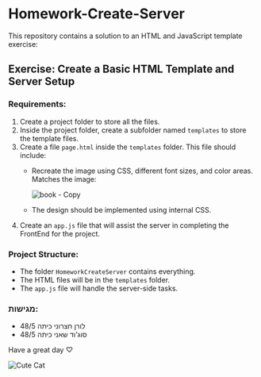 # Homework-Create-Server

This repository contains a solution to an HTML and JavaScript template exercise:

## Exercise: Create a Basic HTML Template and Server Setup

### Requirements:
1. Create a project folder to store all the files.
2. Inside the project folder, create a subfolder named `templates` to store the template files.
3. Create a file `page.html` inside the `templates` folder. This file should include:
   - Recreate the image using CSS, different font sizes, and color areas. Matches the image:
     
     ![book - Copy](https://github.com/user-attachments/assets/04ae82a4-2cb2-4250-88cf-43cb8a3e53d1)
     
   - The design should be implemented using internal CSS.
4. Create an `app.js` file that will assist the server in completing the FrontEnd for the project.

### Project Structure:
- The folder `HomeworkCreateServer` contains everything.
- The HTML files will be in the `templates` folder.
- The `app.js` file will handle the server-side tasks.

### מגישות:
- לורן חצרוני כיתה 48/5
- סוג'וד שאני כיתה 48/5


Have a great day ♡

![Cute Cat](https://github.com/user-attachments/assets/6795731d-e292-448e-8057-ff67fd7ff295)

